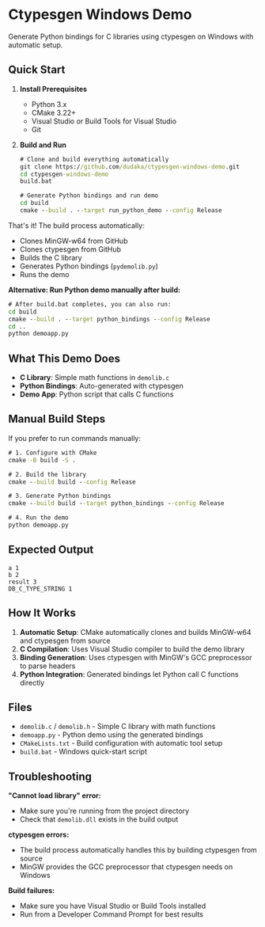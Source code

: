 # Ctypesgen Windows Demo

Generate Python bindings for C libraries using ctypesgen on Windows with automatic setup.

## Quick Start

1. **Install Prerequisites**
   - Python 3.x
   - CMake 3.22+
   - Visual Studio or Build Tools for Visual Studio
   - Git

2. **Build and Run**
   ```cmd
   # Clone and build everything automatically
   git clone https://github.com/dudaka/ctypesgen-windows-demo.git
   cd ctypesgen-windows-demo
   build.bat
   
   # Generate Python bindings and run demo
   cd build
   cmake --build . --target run_python_demo --config Release
   ```

That's it! The build process automatically:

- Clones MinGW-w64 from GitHub
- Clones ctypesgen from GitHub  
- Builds the C library
- Generates Python bindings (`pydemolib.py`)
- Runs the demo

**Alternative: Run Python demo manually after build:**

```cmd
# After build.bat completes, you can also run:
cd build
cmake --build . --target python_bindings --config Release
cd ..
python demoapp.py
```

## What This Demo Does

- **C Library**: Simple math functions in `demolib.c`
- **Python Bindings**: Auto-generated with ctypesgen
- **Demo App**: Python script that calls C functions

## Manual Build Steps

If you prefer to run commands manually:

```cmd
# 1. Configure with CMake
cmake -B build -S .

# 2. Build the library
cmake --build build --config Release

# 3. Generate Python bindings
cmake --build build --target python_bindings --config Release

# 4. Run the demo
python demoapp.py
```

## Expected Output

```text
a 1
b 2
result 3
DB_C_TYPE_STRING 1
```

## How It Works

1. **Automatic Setup**: CMake automatically clones and builds MinGW-w64 and ctypesgen from source
2. **C Compilation**: Uses Visual Studio compiler to build the demo library
3. **Binding Generation**: Uses ctypesgen with MinGW's GCC preprocessor to parse headers
4. **Python Integration**: Generated bindings let Python call C functions directly

## Files

- `demolib.c` / `demolib.h` - Simple C library with math functions
- `demoapp.py` - Python demo using the generated bindings
- `CMakeLists.txt` - Build configuration with automatic tool setup
- `build.bat` - Windows quick-start script

## Troubleshooting

**"Cannot load library" error:**

- Make sure you're running from the project directory
- Check that `demolib.dll` exists in the build output

**ctypesgen errors:**

- The build process automatically handles this by building ctypesgen from source
- MinGW provides the GCC preprocessor that ctypesgen needs on Windows

**Build failures:**

- Make sure you have Visual Studio or Build Tools installed
- Run from a Developer Command Prompt for best results
